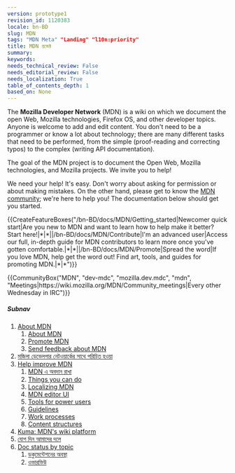 ```yaml
---
version: prototype1
revision_id: 1120383
locale: bn-BD
slug: MDN
tags: "MDN Meta" "Landing" "l10n:priority"
title: MDN প্রজেক্ট
summary: 
keywords: 
needs_technical_review: False
needs_editorial_review: False
needs_localization: True
table_of_contents_depth: 1
based_on: None
---
```

<p>The <strong>Mozilla Developer Network</strong> (MDN) is a wiki on which we document the open Web, Mozilla technologies, Firefox OS, and other developer topics. Anyone is welcome to add and edit content. You don't need to be a programmer or know a lot about technology; there are many different tasks that need to be performed, from the simple (proof-reading and correcting typos) to the complex (writing API documentation).</p>

<div class="summary">
<p>The goal of the MDN project is to document the Open Web, Mozilla technologies, and Mozilla projects. We invite you to help!</p>
</div>

<p>We need your help! It's easy. Don't worry about asking for permission or about making mistakes. On the other hand, please get to know the <a href="/bn-BD/docs/MDN/Community">MDN community</a>; we're here to help you! The documentation below should get you started.</p>

<p>{{CreateFeatureBoxes("/bn-BD/docs/MDN/Getting_started|Newcomer quick start|Are you new to MDN and want to learn how to help make it better? Start here!|*|*||/bn-BD/docs/MDN/Contribute|I'm an advanced user|Access our full, in-depth guide for MDN contributors to learn more once you've gotten comfortable.|*|*||/bn-BD/docs/MDN/Promote|Spread the word|If you love MDN, help get the word out! Find art, tools, and guides for promoting MDN.|*|*")}}</p>

<p>{{CommunityBox("MDN", "dev-mdc", "mozilla.dev.mdc", "mdn", "Meetings|https://wiki.mozilla.org/MDN/Community_meetings|Every other Wednesday in IRC")}}</p>

<h5 id="Subnav">Subnav</h5>

<ol>
 <li><a href="/bn-BD/docs/MDN/About">About MDN</a>

  <ol>
   <li><a href="/bn-BD/docs/MDN/About">About MDN</a></li>
   <li><a href="/bn-BD/docs/MDN/About/Promote">Promote MDN</a></li>
   <li><a href="/bn-BD/docs/MDN/Feedback">Send feedback about MDN</a></li>
  </ol>
 </li>
 <li><a href="/bn-BD/docs/MDN/Getting_started">মজিলা ডেভেলপার নেটওয়ার্কের সাথে পরিচিত হওয়া</a></li>
 <li><a href="/bn-BD/docs/MDN/Contribute">Help improve MDN</a>
  <ol>
   <li><a href="/bn-BD/docs/MDN/Contribute">MDN এ অবদান রাখা</a></li>
   <li><a href="/bn-BD/docs/MDN/Contribute/Howto">Things you can do</a></li>
   <li><a href="/bn-BD/docs/MDN/Contribute/Localize">Localizing MDN</a></li>
   <li><a href="/bn-BD/docs/MDN/Contribute/Editor">MDN editor UI</a></li>
   <li><a href="/bn-BD/docs/MDN/Contribute/Tools">Tools for power users</a></li>
   <li><a href="/bn-BD/docs/MDN/Contribute/Guidelines">Guidelines</a></li>
   <li><a href="/bn-BD/docs/MDN/Contribute/Processes">Work processes</a></li>
   <li><a href="/bn-BD/docs/MDN/Contribute/Structures">Content structures</a></li>
  </ol>
 </li>
 <li><a href="/bn-BD/docs/MDN/Kuma">Kuma: MDN's wiki platform</a></li>
 <li><a href="/bn-BD/docs/MDN/Community">যোগ দিন আমাদের দলে</a></li>
 <li><a href="/bn-BD/docs/MDN/Doc_status">Doc status by topic</a>
  <ol>
   <li><a href="/bn-BD/docs/MDN/Doc_status">ডকুমেন্টেশনের অবস্থা</a></li>
   <li><a href="/bn-BD/docs/MDN/Doc_status/Overview">ওভারভিউ</a></li>
  </ol>
 </li>
</ol>

